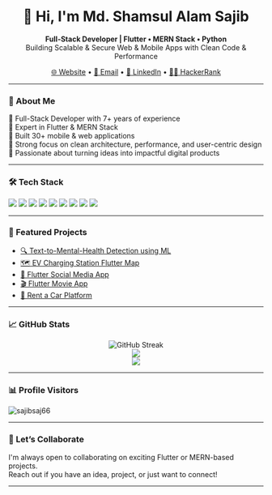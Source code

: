 <h1 align="center">👋 Hi, I'm Md. Shamsul Alam Sajib</h1>

<p align="center">
  <b>Full-Stack Developer | Flutter • MERN Stack • Python</b>  
  <br>
  Building Scalable & Secure Web & Mobile Apps with Clean Code & Performance
</p>

<p align="center">
  <a href="https://www.deshit-bd.com" target="_blank">🌐 Website</a> •
  <a href="mailto:sajibsaj66@gmail.com">📧 Email</a> •
  <a href="https://www.linkedin.com/in/shamsul-alam-sajib-662460201" target="_blank">🔗 LinkedIn</a> •
  <a href="https://www.hackerrank.com/profile/sajibsaj66" target="_blank">👨‍💻 HackerRank</a>
</p>

---

### 🧠 About Me

🔸 Full-Stack Developer with 7+ years of experience  
🔸 Expert in Flutter & MERN Stack  
🔸 Built 30+ mobile & web applications  
🔸 Strong focus on clean architecture, performance, and user-centric design  
🔸 Passionate about turning ideas into impactful digital products

---

### 🛠️ Tech Stack

<p align="left">
  <img src="https://img.shields.io/badge/Flutter-02569B?style=for-the-badge&logo=flutter&logoColor=white"/>
  <img src="https://img.shields.io/badge/Dart-0175C2?style=for-the-badge&logo=dart&logoColor=white"/>
  <img src="https://img.shields.io/badge/Firebase-FFCA28?style=for-the-badge&logo=firebase&logoColor=white"/>
  <img src="https://img.shields.io/badge/Node.js-339933?style=for-the-badge&logo=nodedotjs&logoColor=white"/>
  <img src="https://img.shields.io/badge/Express.js-000000?style=for-the-badge&logo=express&logoColor=white"/>
  <img src="https://img.shields.io/badge/React-20232A?style=for-the-badge&logo=react&logoColor=61DAFB"/>
  <img src="https://img.shields.io/badge/MongoDB-4EA94B?style=for-the-badge&logo=mongodb&logoColor=white"/>
  <img src="https://img.shields.io/badge/Supabase-3ECF8E?style=for-the-badge&logo=supabase&logoColor=white"/>
  <img src="https://img.shields.io/badge/Python-3776AB?style=for-the-badge&logo=python&logoColor=white"/>
</p>

---

### 🚀 Featured Projects

- [🔍 Text-to-Mental-Health Detection using ML](https://github.com/sajibsaj66/Text-to-Mental-Health-Detection-using-ML)  
- [🗺️ EV Charging Station Flutter Map](https://github.com/sajibsaj66/charging_station_flutter_map)  
- [📱 Flutter Social Media App](https://github.com/sajibsaj66/Flutter_Social_Media_App)  
- [🎬 Flutter Movie App](https://github.com/sajibsaj66/flutter-movie-app)  
- [🚗 Rent a Car Platform](https://github.com/sajibsaj66/rent_a_car)

---

### 📈 GitHub Stats

<p align="center">
  <img src="https://github-readme-streak-stats.herokuapp.com/?user=sajibsaj66&theme=github-dark-blue&hide_border=true" alt="GitHub Streak"/>
  <br>
  <img src="https://github-readme-stats.vercel.app/api?username=sajibsaj66&show_icons=true&theme=github_dark&hide_border=true"/>
  <br>
  <img src="https://github-readme-stats.vercel.app/api/top-langs/?username=sajibsaj66&layout=compact&theme=github_dark&hide_border=true"/>
</p>

---

### 📊 Profile Visitors

<p align="left">
  <img src="https://komarev.com/ghpvc/?username=sajibsaj66&label=Profile%20Views&color=0e75b6&style=flat" alt="sajibsaj66" />
</p>

---

### 🤝 Let’s Collaborate

I'm always open to collaborating on exciting Flutter or MERN-based projects.  
Reach out if you have an idea, project, or just want to connect!

---


